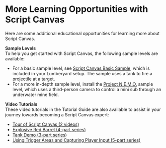 # More Learning Opportunities with Script Canvas<a name="script-canvas-learning-opportunities"></a>

Here are some additional educational opportunities for learning more about Script Canvas\.

**Sample Levels**  
To help you get started with Script Canvas, the following sample levels are available:
+ For a basic sample level, see [Script Canvas Basic Sample](script-canvas-basic-sample.md), which is included in your Lumberyard setup\. The sample uses a tank to fire a projectile at a target\.
+ For a more in\-depth sample level, install the [Project N\.E\.M\.O\.](script-canvas-nemo-sample.md) sample level, which uses a third\-person camera to control a mini sub through an underwater mine field\.

**Video Tutorials**  
These video tutorials in the Tutorial Guide are also available to assist in your journey towards becoming a Script Canvas expert:
+ [Tour of Script Canvas \(2 videos\)](https://docs.aws.amazon.com/lumberyard/latest/tutorials/tutorials-script-canvas-overview.html) 
+ [Explosive Red Barrel \(4\-part series\)](https://docs.aws.amazon.com/lumberyard/latest/tutorials/tutorials-script-canvas-red-barrel-explosion.html) 
+ [Tank Demo \(3\-part series\)](https://docs.aws.amazon.com/lumberyard/latest/tutorials/tutorials-script-canvas-tank-demo.html) 
+ [Using Trigger Areas and Capturing Player Input \(5\-part series\)](https://docs.aws.amazon.com/lumberyard/latest/tutorials/tutorials-script-canvas-trigger-areas.html) 